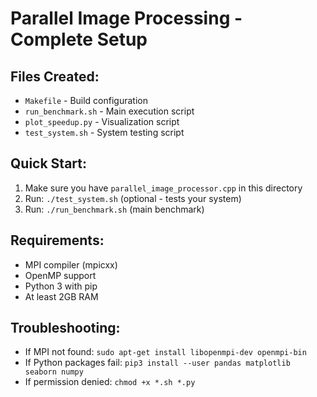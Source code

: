 # Parallel Image Processing - Complete Setup

## Files Created:
- `Makefile` - Build configuration
- `run_benchmark.sh` - Main execution script  
- `plot_speedup.py` - Visualization script
- `test_system.sh` - System testing script

## Quick Start:
1. Make sure you have `parallel_image_processor.cpp` in this directory
2. Run: `./test_system.sh` (optional - tests your system)
3. Run: `./run_benchmark.sh` (main benchmark)

## Requirements:
- MPI compiler (mpicxx)
- OpenMP support
- Python 3 with pip
- At least 2GB RAM

## Troubleshooting:
- If MPI not found: `sudo apt-get install libopenmpi-dev openmpi-bin`
- If Python packages fail: `pip3 install --user pandas matplotlib seaborn numpy`
- If permission denied: `chmod +x *.sh *.py`

